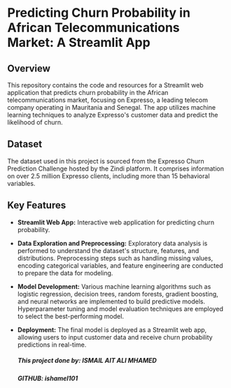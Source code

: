 # Predicting Churn Probability in African Telecommunications Market: A Streamlit App

## Overview

This repository contains the code and resources for a Streamlit web application that predicts churn probability in the African telecommunications market, focusing on Expresso, a leading telecom company operating in Mauritania and Senegal. The app utilizes machine learning techniques to analyze Expresso's customer data and predict the likelihood of churn.

## Dataset

The dataset used in this project is sourced from the Expresso Churn Prediction Challenge hosted by the Zindi platform. It comprises information on over 2.5 million Expresso clients, including more than 15 behavioral variables.

## Key Features

- **Streamlit Web App:** Interactive web application for predicting churn probability.
- **Data Exploration and Preprocessing:** Exploratory data analysis is performed to understand the dataset's structure, features, and distributions. Preprocessing steps such as handling missing values, encoding categorical variables, and feature engineering are conducted to prepare the data for modeling.
- **Model Development:** Various machine learning algorithms such as logistic regression, decision trees, random forests, gradient boosting, and neural networks are implemented to build predictive models. Hyperparameter tuning and model evaluation techniques are employed to select the best-performing model.
- **Deployment:** The final model is deployed as a Streamlit web app, allowing users to input customer data and receive churn probability predictions in real-time.

  ##### This project done by: *ISMAIL AIT ALI MHAMED*
  ##### GITHUB: ishamel101
